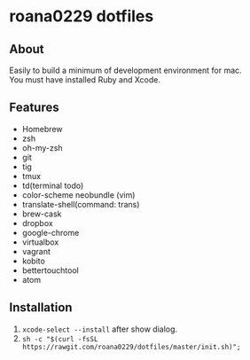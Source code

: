 # roana0229 dotfiles

## About

Easily to build a minimum of development environment for mac.  
You must have installed Ruby and Xcode.


## Features

* Homebrew
* zsh
* oh-my-zsh
* git
* tig
* tmux
* td(terminal todo)
* color-scheme neobundle (vim)
* translate-shell(command: trans)
* brew-cask
* dropbox
* google-chrome
* virtualbox
* vagrant
* kobito
* bettertouchtool
* atom


## Installation

1. `xcode-select --install` after show dialog.  
2. `sh -c "$(curl -fsSL https://rawgit.com/roana0229/dotfiles/master/init.sh)";`

